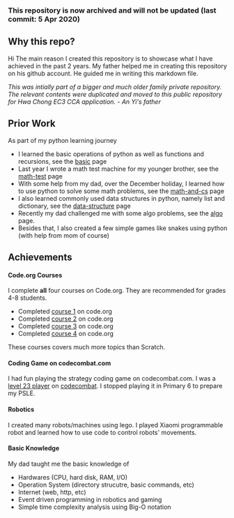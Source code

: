 ### This repository is now archived and will not be updated (last commit: 5 Apr 2020)
## Why this repo?

Hi The main reason I created this repository is to showcase what I have achieved in the past 2 years. My father helped me in creating this repository on his github account. He guided me in writing this markdown file.

_This was intially part of a bigger and much older family private repository. The relevant contents were duplicated and moved to this public repository for Hwa Chong EC3 CCA application. - An Yi's father_

## Prior Work
As part of my python learning journey
* I learned the basic operations of python as well as functions and recursions, see the [basic](https://github.com/purplefox81/learning-python-at-home/tree/master/basic) page
* Last year I wrote a math test machine for my younger brother, see the [math-test](https://github.com/purplefox81/learning-python-at-home/tree/master/math-test) page
* With some help from my dad, over the December holiday, I learned how to use python to solve some math problems, see the [math-and-cs](https://github.com/purplefox81/learning-python-at-home/tree/master/math-and-cs) page
* I also learned commonly used data structures in python, namely list and dictionary, see the [data-structure](https://github.com/purplefox81/learning-python-at-home/tree/master/data-structure) page
* Recently my dad challenged me with some algo problems, see the [algo](https://github.com/purplefox81/learning-python-at-home/tree/master/algo) page.
* Besides that, I also created a few simple games like snakes using python (with help from mom of course)


## Achievements

#### Code.org Courses
I complete **all** four courses on Code.org. They are recommended for grades 4-8 students.
* Completed [course 1](https://studio.code.org/s/course1) on code.org
* Completed [course 2](https://studio.code.org/s/course2) on code.org
* Completed [course 3](https://studio.code.org/s/course3) on code.org
* Completed [course 4](https://studio.code.org/s/course4) on code.org  

These courses covers much more topics than Scratch.

#### Coding Game on codecombat.com
I had fun playing the strategy coding game on codecombat.com. I was a [level 23 player](https://codecombat.com/user/yanganyi) on [codecombat](https://codecombat.com). I stopped playing it in Primary 6 to prepare my PSLE.

#### Robotics
I created many robots/machines using lego. I played Xiaomi programmable robot and learned how to use code to control robots' movements.

#### Basic Knowledge
My dad taught me the basic knowledge of
* Hardwares (CPU, hard disk, RAM, I/O)
* Operation System (directory strucutre, basic commands, etc)
* Internet (web, http, etc)
* Event driven programming in robotics and gaming
* Simple time complexity analysis using Big-O notation

